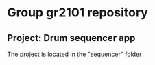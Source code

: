# Group gr2101 repository 
 
## Project: Drum sequencer app

The project is located in the "sequencer" folder
